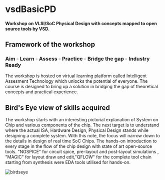 # vsdBasicPD
#### Workshop on VLSI/SoC Physical Design with concepts mapped to open source tools by VSD.
## Framework of the workshop 
  ### Aim - Learn - Assess - Practice - Bridge the gap - Industry Ready

The workshop is hosted on virtual learning platform called Intelligent Assesment Technology which unlocks the potential of everyone. The course is designed to bring up a solution in bridging the gap of theoretical concepts and practical experience. 
## Bird's Eye view of skills acquired
The workshop starts with an interesting pictorial explanation of System on Chip and 
various components of the chip. The next target is to understand where the actual ISA, Hardware Design, Physical Design stands while designing a complete system. 
With this note, the focus will narrow down to the details in design of real time SoC Chips. The hands-on introduction to every stage in the flow of the chip design with state of art open-source tools. "NGSPICE" for circuit spice, pre-layout and post-layout simulations , "MAGIC" for layout draw and edit,"QFLOW" for the complete tool chain starting from synthesis were EDA tools utilised for hands-on.


![birdseye](https://user-images.githubusercontent.com/25682001/99968895-c01c0f80-2dbf-11eb-9682-3030585203f7.png)
